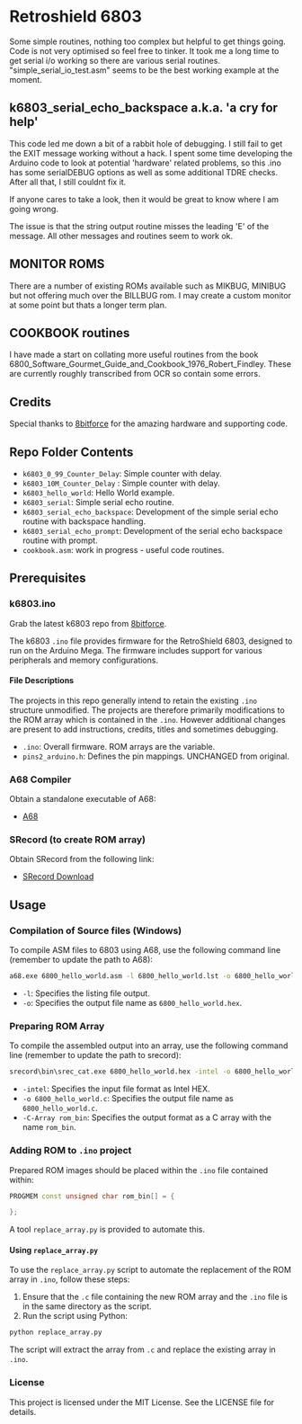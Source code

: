 # Retroshield 6803
 Some simple routines, nothing too complex but helpful to get things going.
 Code is not very optimised so feel free to tinker.
 It took me a long time to get serial i/o working so there are various serial routines.
 "simple_serial_io_test.asm" seems to be the best working example at the moment.
 
## k6803_serial_echo_backspace a.k.a. 'a cry for help'

 This code led me down a bit of a rabbit hole of debugging. I still fail to get the EXIT message working without a hack.
 I spent some time developing the Arduino code to look at potential 'hardware' related problems, so this .ino has some serialDEBUG options as well as some additional TDRE checks.
 After all that, I still couldnt fix it.
 
 If anyone cares to take a look, then it would be great to know where I am going wrong.
 
 The issue is that the string output routine misses the leading 'E' of the message. All other messages and routines seem to work ok.
 
## MONITOR ROMS
 There are a number of existing ROMs available such as MIKBUG, MINIBUG but not offering much over the BILLBUG rom. I may create a custom monitor at some point but thats a longer term plan.
## COOKBOOK routines
 I have made a start on collating more useful routines from the book 6800_Software_Gourmet_Guide_and_Cookbook_1976_Robert_Findley.
 These are currently roughly transcribed from OCR so contain some errors. 

## Credits

Special thanks to [8bitforce](https://8bitforce.com) for the amazing hardware and supporting code.

## Repo Folder Contents

- `k6803_0_99_Counter_Delay`: Simple counter with delay.
- `k6803_10M_Counter_Delay` : Simple counter with delay.
- `k6803_hello_world`: Hello World example.
- `k6803_serial`: Simple serial echo routine.
- `k6803_serial_echo_backspace`: Development of the simple serial echo routine with backspace handling.
- `k6803_serial_echo_prompt`: Development of the serial echo backspace routine with prompt.
- `cookbook.asm`: work in progress - useful code routines.

## Prerequisites

### k6803.ino

Grab the latest k6803 repo from [8bitforce](https://8bitforce.com).

The k6803 `.ino` file provides firmware for the RetroShield 6803, designed to run on the Arduino Mega. The firmware includes support for various peripherals and memory configurations.

#### File Descriptions

The projects in this repo generally intend to retain the existing `.ino` structure unmodified. The projects are therefore primarily modifications to the ROM array which is contained in the `.ino`. However additional changes are present to add instructions, credits, titles and sometimes debugging.

- `.ino`: Overall firmware. ROM arrays are the variable.
- `pins2_arduino.h`: Defines the pin mappings. UNCHANGED from original.

### A68 Compiler

Obtain a standalone executable of A68:
- [A68](https://www.retrotechnology.com/restore/a68.html)

### SRecord (to create ROM array)

Obtain SRecord from the following link:
- [SRecord Download](http://srecord.sourceforge.net/)

## Usage

### Compilation of Source files (Windows)

To compile ASM files to 6803 using A68, use the following command line (remember to update the path to A68):
```sh
a68.exe 6800_hello_world.asm -l 6800_hello_world.lst -o 6800_hello_world.hex
```
- `-l`: Specifies the listing file output.
- `-o`: Specifies the output file name as `6800_hello_world.hex`.

### Preparing ROM Array

To compile the assembled output into an array, use the following command line (remember to update the path to srecord):
```sh
srecord\bin\srec_cat.exe 6800_hello_world.hex -intel -o 6800_hello_world.c -C-Array rom_bin
```
- `-intel`: Specifies the input file format as Intel HEX.
- `-o 6800_hello_world.c`: Specifies the output file name as `6800_hello_world.c`.
- `-C-Array rom_bin`: Specifies the output format as a C array with the name `rom_bin`.

### Adding ROM to `.ino` project

Prepared ROM images should be placed within the `.ino` file contained within:
```cpp
PROGMEM const unsigned char rom_bin[] = {

};
```
A tool `replace_array.py` is provided to automate this.

#### Using `replace_array.py`

To use the `replace_array.py` script to automate the replacement of the ROM array in `.ino`, follow these steps:

1. Ensure that the `.c` file containing the new ROM array and the `.ino` file is in the same directory as the script.
2. Run the script using Python:
```sh
python replace_array.py
```
The script will extract the array from `.c` and replace the existing array in `.ino`.

### License

This project is licensed under the MIT License. See the LICENSE file for details. 


